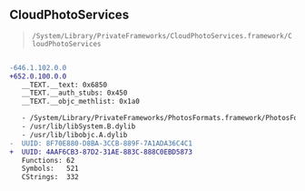 ## CloudPhotoServices

> `/System/Library/PrivateFrameworks/CloudPhotoServices.framework/CloudPhotoServices`

```diff

-646.1.102.0.0
+652.0.100.0.0
   __TEXT.__text: 0x6850
   __TEXT.__auth_stubs: 0x450
   __TEXT.__objc_methlist: 0x1a0

   - /System/Library/PrivateFrameworks/PhotosFormats.framework/PhotosFormats
   - /usr/lib/libSystem.B.dylib
   - /usr/lib/libobjc.A.dylib
-  UUID: 8F70E880-D8BA-3CCB-889F-7A1ADA36C4C1
+  UUID: 4AAF6CB3-87D2-31AE-883C-888C0EBD5873
   Functions: 62
   Symbols:   521
   CStrings:  332

```
